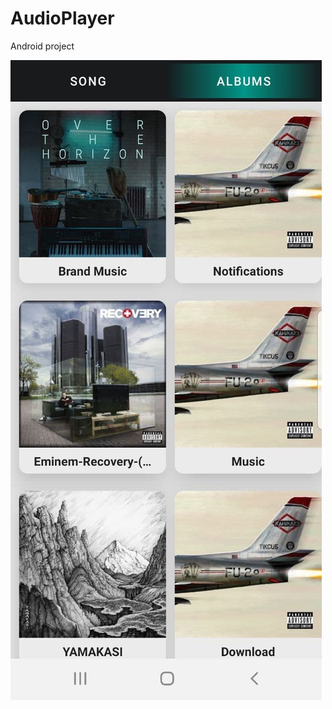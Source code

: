 # AudioPlayer

Android project

![album fragment](https://github.com/bogoslovskiydenis/AudioPlayer/blob/main/.idea/images/AlbumsFragment.jpg?raw=true=250x)

